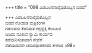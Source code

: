 +++
title = "098 ಎಡಬಲನನಾರೈವುತೊಬ್ಬನ ಬಿಡದೆ"

+++
ಎಡಬಲನನಾರೈವುತೊಬ್ಬನ   
ಬಿಡದೆ ನೋಡುತ ಮಕ್ಷಿಕಂಗಳ   
ಗಡಣವನು ಕೆದರಿಸುತ ಕಿಗ್ಗಣ್ಣಿಕ್ಕಿ ಕೆಲಬಲನ   
ಜಡಿದು ನೂಕುವ ಸ್ವಾಮಿ ಕಾರ್ಯದ   
ಕಡೆಯೆನಿಸುತಾವಾಗ ಸೇವೆಗೆ   
ಸೆಡೆಯದವನೇ ಚಮರಧಾರಕನರಸ ಕೇಳೆಂದ   ॥98॥